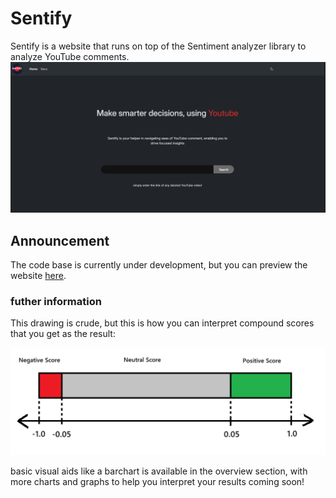 # Sentify

Sentify is a website that runs on top of the Sentiment analyzer library to analyze YouTube comments. 
<img src="image.png"></img>
<br/>
## Announcement
The code base is currently under development, but you can preview the website [here](https://zhengjiawen.pythonanywhere.com/).

### futher information
This drawing is crude, but this is how you can interpret compound scores that you get as the result:

<img src="freq.png"></img>

basic visual aids like a barchart is available in the overview section, with more charts and graphs to help you interpret your results coming soon!
